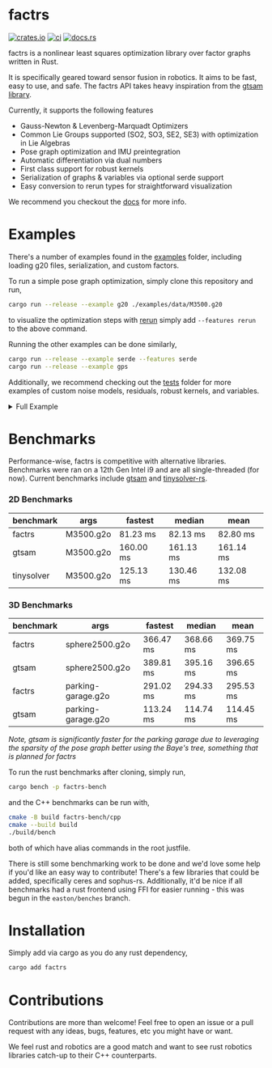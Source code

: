# factrs

[![crates.io](https://img.shields.io/crates/v/factrs.svg)](https://crates.io/crates/factrs)
[![ci](https://github.com/rpl-cmu/factrs/actions/workflows/ci.yml/badge.svg)](https://github.com/rpl-cmu/factrs/actions/workflows/ci.yml)
[![docs.rs](https://docs.rs/factrs/badge.svg)](https://docs.rs/factrs)

factrs is a nonlinear least squares optimization library over factor graphs written in Rust.

It is specifically geared toward sensor fusion in robotics. It aims to be fast, easy to use, and safe. The factrs API takes heavy inspiration from the [gtsam library](https://gtsam.org/).

Currently, it supports the following features
- Gauss-Newton & Levenberg-Marquadt Optimizers
- Common Lie Groups supported (SO2, SO3, SE2, SE3) with optimization in Lie
  Algebras
- Pose graph optimization and IMU preintegration
- Automatic differentiation via dual numbers
- First class support for robust kernels
- Serialization of graphs & variables via optional serde support
- Easy conversion to rerun types for straightforward visualization

We recommend you checkout the [docs](https://docs.rs/factrs/latest/factrs/) for more info.

# Examples
There's a number of examples found in the [examples](/examples/) folder, including loading g20 files, serialization, and custom factors.

To run a simple pose graph optimization, simply clone this repository and run,
```bash
cargo run --release --example g20 ./examples/data/M3500.g20
```
to visualize the optimization steps with [rerun](https://rerun.io) simply add `--features rerun` to the above command.

Running the other examples can be done similarly,
```bash
cargo run --release --example serde --features serde
cargo run --release --example gps
``` 

Additionally, we recommend checking out the [tests](/tests/) folder for more examples of custom noise models, residuals, robust kernels, and variables.

<details>
<summary>Full Example</summary>

```rust
use factrs::{
    core::{
        assign_symbols, fac, BetweenResidual, GaussNewton, Graph, Huber, PriorResidual, Values, SO2,
    },
    traits::*,
};

// Assign symbols to variable types
assign_symbols!(X: SO2);

fn main() {
    // Make all the values
    let mut values = Values::new();

    let x = SO2::from_theta(1.0);
    let y = SO2::from_theta(2.0);
    values.insert(X(0), SO2::identity());
    values.insert(X(1), SO2::identity());

    // Make the factors & insert into graph
    let mut graph = Graph::new();
    let res = PriorResidual::new(x.clone());
    let factor = fac![res, X(0)];
    graph.add_factor(factor);

    let res = BetweenResidual::new(y.minus(&x));
    let robust = Huber::default();
    let factor = fac![res, (X(0), X(1)), 0.1 as std, robust];
    // fac! is syntactic sugar for the following
    // let noise = GaussianNoise::from_scalar_sigma(0.1);
    // let factor = FactorBuilder::new2(res, X(0), X(1))
    //     .noise(noise)
    //     .robust(robust)
    //     .build();
    graph.add_factor(factor);

    // Optimize!
    let mut opt: GaussNewton = GaussNewton::new(graph);
    let result = opt.optimize(values).unwrap();
    println!("Results {:#}", result);
}
```
</details>

# Benchmarks
Performance-wise, factrs is competitive with alternative libraries. Benchmarks were ran on a 12th Gen Intel i9 and are all single-threaded (for now). Current benchmarks include [gtsam](https://github.com/borglab/gtsam/) and [tinysolver-rs](https://github.com/powei-lin/tiny-solver-rs).

### 2D Benchmarks
| benchmark  | args      | fastest   | median    | mean      |
|------------|-----------|-----------|-----------|-----------|
| factrs     | M3500.g2o | 81.23 ms  | 82.13 ms  | 82.80 ms  |
| gtsam      | M3500.g2o | 160.00 ms | 161.13 ms | 161.14 ms |
| tinysolver | M3500.g2o | 125.13 ms | 130.46 ms | 132.08 ms |


### 3D Benchmarks
| benchmark | args               | fastest   | median    | mean      |
|-----------|--------------------|-----------|-----------|-----------|
| factrs    | sphere2500.g2o     | 366.47 ms | 368.66 ms | 369.75 ms |
| gtsam     | sphere2500.g2o     | 389.81 ms | 395.16 ms | 396.65 ms |
| factrs    | parking-garage.g2o | 291.02 ms | 294.33 ms | 295.53 ms |
| gtsam     | parking-garage.g2o | 113.24 ms | 114.74 ms | 114.45 ms |

*Note, gtsam is significantly faster for the parking garage due to leveraging the sparsity of the pose graph better using the Baye's tree, something that is planned for factrs*

To run the rust benchmarks after cloning, simply run,
```bash
cargo bench -p factrs-bench
```
and the C++ benchmarks can be run with,
```bash
cmake -B build factrs-bench/cpp
cmake --build build
./build/bench
```

both of which have alias commands in the root justfile.

There is still some benchmarking work to be done and we'd love some help if you'd like an easy way to contribute! There's a few libraries that could be added, specifically ceres and sophus-rs. Additionally, it'd be nice if all benchmarks had a rust frontend using FFI for easier running - this was begun in the `easton/benches` branch.

# Installation
Simply add via cargo as you do any rust dependency,
```bash
cargo add factrs
```
</details>


# Contributions

Contributions are more than welcome! Feel free to open an issue or a pull request with any ideas, bugs, features, etc you might have or want. 

We feel rust and robotics are a good match and want to see rust robotics libraries catch-up to their C++ counterparts.